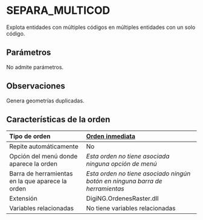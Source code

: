 # SEPARA\_MULTICOD

Explota entidades con múltiples códigos en múltiples entidades con un solo código.

## Parámetros

No admite parámetros.

## Observaciones

Genera geometrías duplicadas.

## Características de la orden

| Tipo de orden | [Orden inmediata](separa-multicod.md) |
| :--- | :--- |
| Repite automáticamente | No |
| Opción del menú donde aparece la orden | _Esta orden no tiene asociada ninguna opción de menú_ |
| Barra de herramientas en la que aparece la orden | _Esta orden no tiene asociado ningún botón en ninguna barra de herramientas_ |
| Extensión | DigiNG.OrdenesRaster.dll |
| Variables relacionadas | No tiene variables relacionadas |

